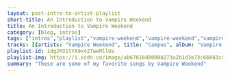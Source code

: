 ```yaml
---
layout: post-intro-to-artist-playlist
short-title: An Introduction to Vampire Weekend
title: An Introduction to Vampire Weekend
category: [blog, intros]
tags: ["intros","playlist","vampire-weekend","vampire-weekend","vampire-weekend","vampire-weekend","vampire-weekend","vampire-weekend","vampire-weekend","vampire-weekend","vampire-weekend","vampire-weekend","vampire-weekend","vampire-weekend","vampire-weekend","vampire-weekend","vampire-weekend","vampire-weekend","vampire-weekend","vampire-weekend","vampire-weekend","vampire-weekend","vampire-weekend","vampire-weekend","vampire-weekend","vampire-weekend","vampire-weekend","vampire-weekend","vampire-weekend,-danielle-haim","vampire-weekend,-steve-lacy","vampire-weekend,-danielle-haim"]
tracks: [{artists: "Vampire Weekend", title: "Campus", album: "Vampire Weekend"},{artists: "Vampire Weekend", title: "California English", album: "Contra"},{artists: "Vampire Weekend", title: "Worship You", album: "Modern Vampires of the City"},{artists: "Vampire Weekend", title: "A-Punk", album: "Vampire Weekend"},{artists: "Vampire Weekend", title: "Giving Up The Gun", album: "Contra"},{artists: "Vampire Weekend", title: "Everlasting Arms", album: "Modern Vampires of the City"},{artists: "Vampire Weekend", title: "Cape Cod Kwassa Kwassa", album: "Vampire Weekend"},{artists: "Vampire Weekend", title: "Cousins", album: "Contra"},{artists: "Vampire Weekend", title: "Walcott", album: "Vampire Weekend"},{artists: "Vampire Weekend", title: "Finger Back", album: "Modern Vampires of the City"},{artists: "Vampire Weekend", title: "Run", album: "Contra"},{artists: "Vampire Weekend", title: "Bryn", album: "Vampire Weekend"},{artists: "Vampire Weekend", title: "Horchata", album: "Contra"},{artists: "Vampire Weekend", title: "Unbelievers", album: "Modern Vampires of the City"},{artists: "Vampire Weekend", title: "Holiday", album: "Contra"},{artists: "Vampire Weekend", title: "Mansard Roof", album: "Vampire Weekend"},{artists: "Vampire Weekend", title: "White Sky", album: "Contra"},{artists: "Vampire Weekend", title: "M79", album: "Vampire Weekend"},{artists: "Vampire Weekend", title: "Diplomat’s Son", album: "Contra"},{artists: "Vampire Weekend", title: "Oxford Comma", album: "Vampire Weekend"},{artists: "Vampire Weekend", title: "I Think Ur A Contra", album: "Contra"},{artists: "Vampire Weekend", title: "Obvious Bicycle", album: "Modern Vampires of the City"},{artists: "Vampire Weekend", title: "Harmony Hall", album: "Father of the Bride"},{artists: "Vampire Weekend", title: "How Long?", album: "Father of the Bride"},{artists: "Vampire Weekend", title: "Unbearably White", album: "Father of the Bride"},{artists: "Vampire Weekend", title: "Rich Man", album: "Father of the Bride"},{artists: "Vampire Weekend, Danielle Haim", title: "We Belong Together (feat. Danielle Haim)", album: "Father of the Bride"},{artists: "Vampire Weekend, Steve Lacy", title: "Sunflower (feat. Steve Lacy)", album: "Father of the Bride"},{artists: "Vampire Weekend, Danielle Haim", title: "Hold You Now (feat. Danielle Haim)", album: "Father of the Bride"}]
playlist-id: 1dgJM31tYA9x4ZTwwMllUs
playlist-img: https://i.scdn.co/image/ab67616d0000b273a2b1d3e73c66663c01351bcf
summary: "These are some of my favorite songs by Vampire Weekend"
---
```

